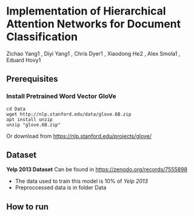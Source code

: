 # Implementation of Hierarchical Attention Networks for Document Classification
Zichao Yang1 , Diyi Yang1 , Chris Dyer1 , Xiaodong He2 , Alex Smola1 , Eduard Hovy1

## Prerequisites
### Install Pretrained Word Vector GloVe 
```
cd Data
wget http://nlp.stanford.edu/data/glove.6B.zip
apt install unzip
unzip "glove.6B.zip"
```
Or download from https://nlp.stanford.edu/projects/glove/

## Dataset
**Yelp 2013 Dataset**
Can be found in https://zenodo.org/records/7555898
- The data used to train this model is 10% of *Yelp 2013*
- Preproccessed data is in folder Data

## How to run
